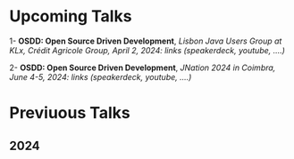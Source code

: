 # Upcoming Talks

1- **OSDD: Open Source Driven Development**,  _Lisbon Java Users Group at KLx, Crédit Agricole Group, April 2, 2024: links (speakerdeck, youtube, ....)_

2- **OSDD: Open Source Driven Development**,  _JNation 2024 in Coimbra, June 4-5, 2024: links (speakerdeck, youtube, ....)_

# Previuous Talks

## 2024
